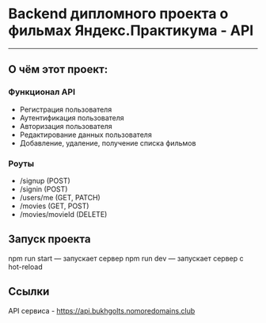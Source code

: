 # Backend дипломного проекта о фильмах Яндекс.Практикума - API
------
## О чём этот проект:
### Функционал API
* Регистрация пользователя
* Аутентификация пользователя
* Авторизация пользователя
* Редактирование данных пользователя
* Добавление, удаление, получение списка фильмов

### Роуты
* /signup (POST)
* /signin (POST)
* /users/me (GET, PATCH)
* /movies (GET, POST)
* /movies/movieId (DELETE)

## Запуск проекта
npm run start — запускает сервер
npm run dev — запускает сервер с hot-reload

## Ссылки
API сервиса - https://api.bukhgolts.nomoredomains.club
